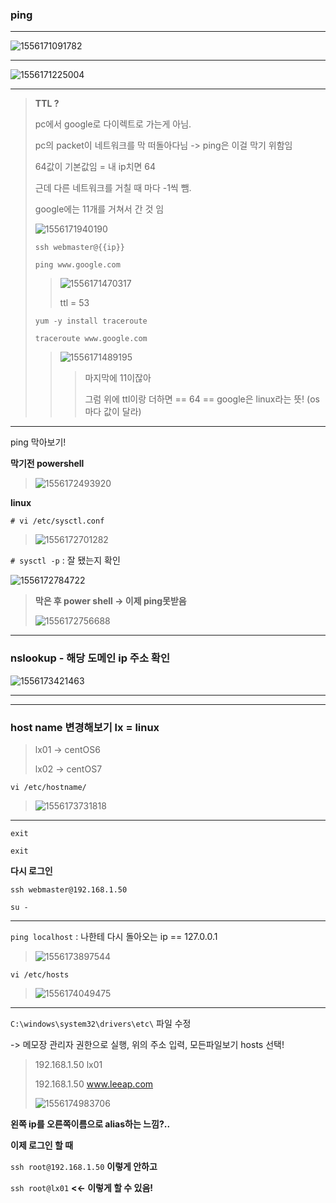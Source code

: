 ### ping

---

![1556171091782](assets/1556171091782.png)

---

![1556171225004](assets/1556171225004.png)

---

> **TTL ?**
>
> pc에서 google로 다이렉트로 가는게 아님.
>
> pc의 packet이 네트워크를 막 떠돌아다님  -> ping은 이걸 막기 위함임
>
> 64값이 기본값임 = 내 ip치면 64
>
> 근데 다른 네트워크를 거칠 때 마다 -1씩 뺌.
>
> google에는 11개를 거쳐서 간 것 임
>
> ![1556171940190](assets/1556171940190.png)
>
> `ssh webmaster@{{ip}}`
>
> `ping www.google.com`
>
> > ![1556171470317](assets/1556171470317.png)
> >
> > ttl = 53
>
> `yum -y install traceroute`
>
> `traceroute www.google.com`
>
> >![1556171489195](assets/1556171489195.png)
> >
> >> 마지막에 11이잖아
> >>
> >> 그럼 위에 ttl이랑 더하면 == 64 == google은 linux라는 뜻! (os마다 값이 달라)

----

ping 막아보기!

**막기전 powershell**

> ![1556172493920](assets/1556172493920.png)

**linux**

`# vi /etc/sysctl.conf`

> ![1556172701282](assets/1556172701282.png)

`# sysctl -p`    : 잘 됐는지 확인

![1556172784722](assets/1556172784722.png)

> **막은 후 power shell  -> 이제 ping못받음**
>
> ![1556172756688](assets/1556172756688.png)



---

### nslookup - 해당 도메인 ip 주소 확인

![1556173421463](assets/1556173421463.png)

---





---

### **host name 변경해보기**  lx = linux

> lx01 -> centOS6
>
> lx02 -> centOS7

`vi /etc/hostname/`

>![1556173731818](assets/1556173731818.png)

---

`exit`

`exit`

**다시 로그인**

`ssh webmaster@192.168.1.50`

`su -`

---

`ping localhost`   :  나한테 다시 돌아오는 ip  == 127.0.0.1

> ![1556173897544](../../../../cafe24%20%EC%88%98%EC%97%85/0%20%ED%95%84%EA%B8%B0/week01/day04/assets/1556173897544.png)



`vi /etc/hosts`

> ![1556174049475](assets/1556174049475.png)



---



`C:\windows\system32\drivers\etc\` 파일 수정

-> 메모장 관리자 권한으로 실행, 위의 주소 입력, 모든파일보기 hosts 선택!

> 192.168.1.50 lx01 
>
> 192.168.1.50 www.leeap.com 
>
> ![1556174983706](assets/1556174983706.png)

**왼쪽 ip를 오른쪽이름으로 alias하는 느낌?..**

**이제 로그인 할 때** 

`ssh root@192.168.1.50` **이렇게 안하고**

`ssh root@lx01` **<<- 이렇게 할 수 있음!**





